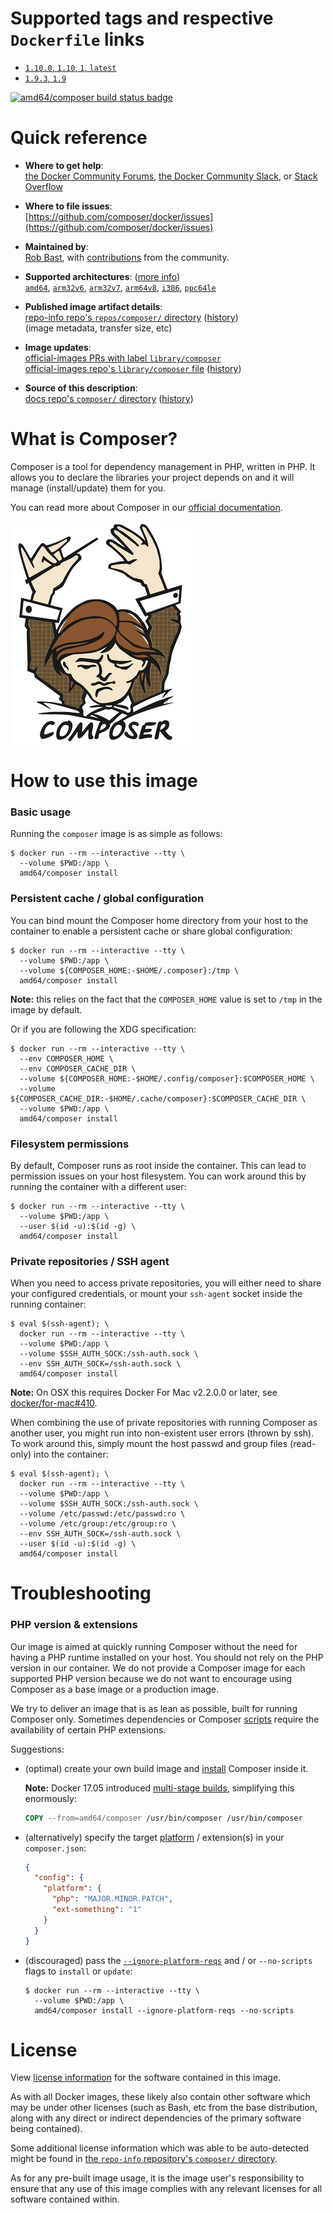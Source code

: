 <!--

********************************************************************************

WARNING:

    DO NOT EDIT "composer/README.md"

    IT IS AUTO-GENERATED

    (from the other files in "composer/" combined with a set of templates)

********************************************************************************

-->

# Supported tags and respective `Dockerfile` links

-	[`1.10.0`, `1.10`, `1`, `latest`](https://github.com/composer/docker/blob/6deedc6a8c89b17c9a6ca61a28c8b206513c76f8/1.10/Dockerfile)
-	[`1.9.3`, `1.9`](https://github.com/composer/docker/blob/6deedc6a8c89b17c9a6ca61a28c8b206513c76f8/1.9/Dockerfile)

[![amd64/composer build status badge](https://img.shields.io/jenkins/s/https/doi-janky.infosiftr.net/job/multiarch/job/amd64/job/composer.svg?label=amd64/composer%20%20build%20job)](https://doi-janky.infosiftr.net/job/multiarch/job/amd64/job/composer/)

# Quick reference

-	**Where to get help**:  
	[the Docker Community Forums](https://forums.docker.com/), [the Docker Community Slack](http://dockr.ly/slack), or [Stack Overflow](https://stackoverflow.com/search?tab=newest&q=docker)

-	**Where to file issues**:  
	[https://github.com/composer/docker/issues](https://github.com/composer/docker/issues)

-	**Maintained by**:  
	[Rob Bast](https://github.com/alcohol), with [contributions](https://github.com/composer/docker/graphs/contributors) from the community.

-	**Supported architectures**: ([more info](https://github.com/docker-library/official-images#architectures-other-than-amd64))  
	[`amd64`](https://hub.docker.com/r/amd64/composer/), [`arm32v6`](https://hub.docker.com/r/arm32v6/composer/), [`arm32v7`](https://hub.docker.com/r/arm32v7/composer/), [`arm64v8`](https://hub.docker.com/r/arm64v8/composer/), [`i386`](https://hub.docker.com/r/i386/composer/), [`ppc64le`](https://hub.docker.com/r/ppc64le/composer/)

-	**Published image artifact details**:  
	[repo-info repo's `repos/composer/` directory](https://github.com/docker-library/repo-info/blob/master/repos/composer) ([history](https://github.com/docker-library/repo-info/commits/master/repos/composer))  
	(image metadata, transfer size, etc)

-	**Image updates**:  
	[official-images PRs with label `library/composer`](https://github.com/docker-library/official-images/pulls?q=label%3Alibrary%2Fcomposer)  
	[official-images repo's `library/composer` file](https://github.com/docker-library/official-images/blob/master/library/composer) ([history](https://github.com/docker-library/official-images/commits/master/library/composer))

-	**Source of this description**:  
	[docs repo's `composer/` directory](https://github.com/docker-library/docs/tree/master/composer) ([history](https://github.com/docker-library/docs/commits/master/composer))

# What is Composer?

Composer is a tool for dependency management in PHP, written in PHP. It allows you to declare the libraries your project depends on and it will manage (install/update) them for you.

You can read more about Composer in our [official documentation](https://getcomposer.org/doc/).

![logo](https://raw.githubusercontent.com/docker-library/docs/58f7363e6cfa78f8cd54af16eab51c63c1232002/composer/logo.png)

# How to use this image

### Basic usage

Running the `composer` image is as simple as follows:

```console
$ docker run --rm --interactive --tty \
  --volume $PWD:/app \
  amd64/composer install
```

### Persistent cache / global configuration

You can bind mount the Composer home directory from your host to the container to enable a persistent cache or share global configuration:

```console
$ docker run --rm --interactive --tty \
  --volume $PWD:/app \
  --volume ${COMPOSER_HOME:-$HOME/.composer}:/tmp \
  amd64/composer install
```

**Note:** this relies on the fact that the `COMPOSER_HOME` value is set to `/tmp` in the image by default.

Or if you are following the XDG specification:

```console
$ docker run --rm --interactive --tty \
  --env COMPOSER_HOME \
  --env COMPOSER_CACHE_DIR \
  --volume ${COMPOSER_HOME:-$HOME/.config/composer}:$COMPOSER_HOME \
  --volume ${COMPOSER_CACHE_DIR:-$HOME/.cache/composer}:$COMPOSER_CACHE_DIR \
  --volume $PWD:/app \
  amd64/composer install
```

### Filesystem permissions

By default, Composer runs as root inside the container. This can lead to permission issues on your host filesystem. You can work around this by running the container with a different user:

```console
$ docker run --rm --interactive --tty \
  --volume $PWD:/app \
  --user $(id -u):$(id -g) \
  amd64/composer install
```

### Private repositories / SSH agent

When you need to access private repositories, you will either need to share your configured credentials, or mount your `ssh-agent` socket inside the running container:

```console
$ eval $(ssh-agent); \
  docker run --rm --interactive --tty \
  --volume $PWD:/app \
  --volume $SSH_AUTH_SOCK:/ssh-auth.sock \
  --env SSH_AUTH_SOCK=/ssh-auth.sock \
  amd64/composer install
```

**Note:** On OSX this requires Docker For Mac v2.2.0.0 or later, see [docker/for-mac#410](https://github.com/docker/for-mac/issues/410).

When combining the use of private repositories with running Composer as another user, you might run into non-existent user errors (thrown by ssh). To work around this, simply mount the host passwd and group files (read-only) into the container:

```console
$ eval $(ssh-agent); \
  docker run --rm --interactive --tty \
  --volume $PWD:/app \
  --volume $SSH_AUTH_SOCK:/ssh-auth.sock \
  --volume /etc/passwd:/etc/passwd:ro \
  --volume /etc/group:/etc/group:ro \
  --env SSH_AUTH_SOCK=/ssh-auth.sock \
  --user $(id -u):$(id -g) \
  amd64/composer install
```

# Troubleshooting

### PHP version & extensions

Our image is aimed at quickly running Composer without the need for having a PHP runtime installed on your host. You should not rely on the PHP version in our container. We do not provide a Composer image for each supported PHP version because we do not want to encourage using Composer as a base image or a production image.

We try to deliver an image that is as lean as possible, built for running Composer only. Sometimes dependencies or Composer [scripts](https://getcomposer.org/doc/articles/scripts.md) require the availability of certain PHP extensions.

Suggestions:

-	(optimal) create your own build image and [install](https://getcomposer.org/doc/faqs/how-to-install-composer-programmatically.md) Composer inside it.

	**Note:** Docker 17.05 introduced [multi-stage builds](https://docs.docker.com/develop/develop-images/multistage-build/), simplifying this enormously:

	```dockerfile
	COPY --from=amd64/composer /usr/bin/composer /usr/bin/composer
	```

-	(alternatively) specify the target [platform](https://getcomposer.org/doc/06-config.md#platform) / extension(s) in your `composer.json`:

	```json
	{
	  "config": {
	    "platform": {
	      "php": "MAJOR.MINOR.PATCH",
	      "ext-something": "1"
	    }
	  }
	}
	```

-	(discouraged) pass the [`--ignore-platform-reqs`](https://getcomposer.org/doc/03-cli.md#install-i) and / or `--no-scripts` flags to `install` or `update`:

	```console
	$ docker run --rm --interactive --tty \
	  --volume $PWD:/app \
	  amd64/composer install --ignore-platform-reqs --no-scripts
	```

# License

View [license information](https://github.com/composer/composer/blob/master/LICENSE) for the software contained in this image.

As with all Docker images, these likely also contain other software which may be under other licenses (such as Bash, etc from the base distribution, along with any direct or indirect dependencies of the primary software being contained).

Some additional license information which was able to be auto-detected might be found in [the `repo-info` repository's `composer/` directory](https://github.com/docker-library/repo-info/tree/master/repos/composer).

As for any pre-built image usage, it is the image user's responsibility to ensure that any use of this image complies with any relevant licenses for all software contained within.
